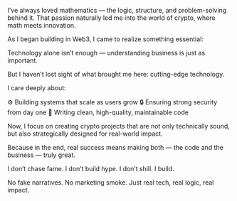 I’ve always loved mathematics — the logic, structure, and problem-solving behind it. That passion naturally led me into the world of crypto, where math meets innovation.

As I began building in Web3, I came to realize something essential:

Technology alone isn’t enough — understanding business is just as important.

But I haven’t lost sight of what brought me here: cutting-edge technology.

I care deeply about:

⚙️ Building systems that scale as users grow
🔒 Ensuring strong security from day one
🧼 Writing clean, high-quality, maintainable code

Now, I focus on creating crypto projects that are not only technically sound, but also strategically designed for real-world impact.

Because in the end, real success means making both — the code and the business — truly great.

I don’t chase fame.
I don’t build hype.
I don’t shill.
I build.

No fake narratives. No marketing smoke.
Just real tech, real logic, real impact.
